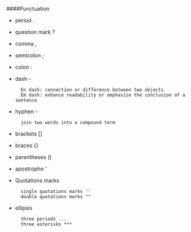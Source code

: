 ####Punctuation

* period .
* question mark ?
* comma ,
* semicolon ;
* colon :
* dash -

		En dash: connection or difference between two objects
		Em dash: enhance readability or emphasize the conclusion of a sentence

* hyphen -
		
		join two words into a compound term

* brackets []
* braces {}
* parentheses ()
* apostrophe '
* Quotations marks
	
		single quotations marks ''
		double quotations marks ""

* ellipsis

		three periods ...
		three asterisks ***
